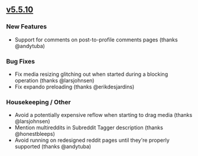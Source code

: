 ## [v5.5.10](https://github.com/honestbleeps/Reddit-Enhancement-Suite/releases/v5.5.10)


### New Features

- Support for comments on post-to-profile comments pages (thanks @andytuba)

### Bug Fixes

- Fix media resizing glitching out when started during a blocking operation (thanks @larsjohnsen)
- Fix expando preloading (thanks @erikdesjardins)

### Housekeeping / Other

- Avoid a potentially expensive reflow when starting to drag media (thanks @larsjohnsen)
- Mention multireddits in Subreddit Tagger description (thanks @honestbleeps)
- Avoid running on redesigned reddit pages until they're properly supported (thanks @andytuba)
